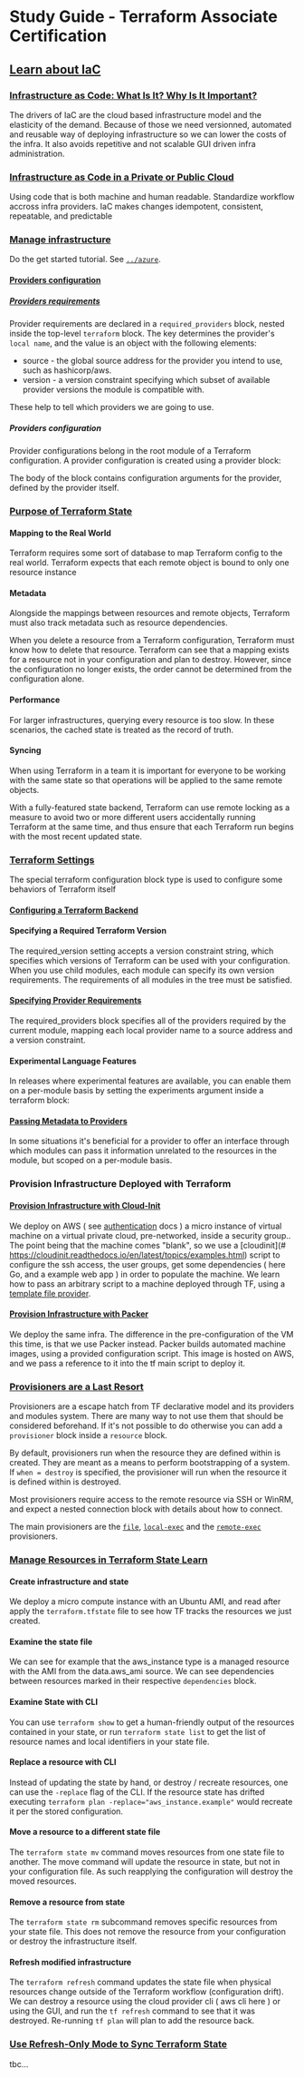 <!-- https://learn.hashicorp.com/tutorials/terraform/associate-study?in=terraform/certification -->

# Study Guide - Terraform Associate Certification

## [Learn about IaC](https://learn.hashicorp.com/tutorials/terraform/associate-study?in=terraform/certification)

### [Infrastructure as Code: What Is It? Why Is It Important?](https://www.hashicorp.com/resources/what-is-infrastructure-as-code)

The drivers of IaC are the cloud based infrastructure model and the elasticity of the demand. Because of those we need versionned, automated and reusable way of deploying infrastructure so we can lower the costs of the infra. It also avoids repetitive and not scalable GUI driven infra administration.

### [Infrastructure as Code in a Private or Public Cloud](https://www.hashicorp.com/blog/infrastructure-as-code-in-a-private-or-public-cloud)

Using code that is both machine and human readable.
Standardize workflow accross infra providers.
IaC makes changes idempotent, consistent, repeatable, and predictable

### [Manage infrastructure](https://learn.hashicorp.com/tutorials/terraform/associate-study?in=terraform/certification#manage-infrastructure)

Do the get started tutorial. See [`../azure`](../azure).

#### [Providers configuration](https://www.terraform.io/docs/language/providers/configuration.html)

##### [Providers requirements](https://www.terraform.io/docs/language/providers/requirements.html)

Provider requirements are declared in a `required_providers` block, nested inside the top-level `terraform` block. The key determines the provider's `local name`, and the value is an object with the following elements:

- source - the global source address for the provider you intend to use, such as hashicorp/aws.
- version - a version constraint specifying which subset of available provider versions the module is compatible with.

These help to tell which providers we are going to use.

##### Providers configuration

Provider configurations belong in the root module of a Terraform configuration. A provider configuration is created using a provider block:

The body of the block contains configuration arguments for the provider, defined by the provider itself.

### [Purpose of Terraform State](https://www.terraform.io/docs/language/state/purpose.html)

#### Mapping to the Real World

Terraform requires some sort of database to map Terraform config to the real world. Terraform expects that each remote object is bound to only one resource instance

#### Metadata

Alongside the mappings between resources and remote objects, Terraform must also track metadata such as resource dependencies.

When you delete a resource from a Terraform configuration, Terraform must know how to delete that resource. Terraform can see that a mapping exists for a resource not in your configuration and plan to destroy. However, since the configuration no longer exists, the order cannot be determined from the configuration alone.

#### Performance

For larger infrastructures, querying every resource is too slow. In these scenarios, the cached state is treated as the record of truth.

#### Syncing

When using Terraform in a team it is important for everyone to be working with the same state so that operations will be applied to the same remote objects.

With a fully-featured state backend, Terraform can use remote locking as a measure to avoid two or more different users accidentally running Terraform at the same time, and thus ensure that each Terraform run begins with the most recent updated state.

### [Terraform Settings](https://www.terraform.io/docs/language/settings/index.html)

The special terraform configuration block type is used to configure some behaviors of Terraform itself

#### [Configuring a Terraform Backend](https://www.terraform.io/docs/language/settings/backends/configuration.html)

#### Specifying a Required Terraform Version

The required_version setting accepts a version constraint string, which specifies which versions of Terraform can be used with your configuration. When you use child modules, each module can specify its own version requirements. The requirements of all modules in the tree must be satisfied.

#### [Specifying Provider Requirements](https://www.terraform.io/docs/language/providers/requirements.html)

The required_providers block specifies all of the providers required by the current module, mapping each local provider name to a source address and a version constraint.

#### Experimental Language Features

In releases where experimental features are available, you can enable them on a per-module basis by setting the experiments argument inside a terraform block:

#### [Passing Metadata to Providers](https://www.terraform.io/docs/internals/provider-meta.html)

In some situations it's beneficial for a provider to offer an interface through which modules can pass it information unrelated to the resources in the module, but scoped on a per-module basis.

### Provision Infrastructure Deployed with Terraform

#### [Provision Infrastructure with Cloud-Init](https://learn.hashicorp.com/tutorials/terraform/cloud-init?in=terraform/provision)

We deploy on AWS ( see [authentication](https://registry.terraform.io/providers/hashicorp/aws/latest/docs#authentication) docs ) a micro instance of virtual machine on a virtual private cloud, pre-networked, inside a security group.. The point being that the machine comes "blank", so we use a [cloudinit](# https://cloudinit.readthedocs.io/en/latest/topics/examples.html) script to configure the ssh access, the user groups, get some dependencies ( here Go, and a example web app ) in order to populate the machine. We learn how to pass an arbitrary script to a machine deployed through TF, using a [template file provider](https://registry.terraform.io/providers/hashicorp/template/latest/docs).

#### [Provision Infrastructure with Packer](https://learn.hashicorp.com/tutorials/terraform/packer?in=terraform/provision)

We deploy the same infra. The difference in the pre-configuration of the VM this time, is that we use Packer instead. Packer builds automated machine images, using a provided configuration script. This image is hosted on AWS, and we pass a reference to it into the tf main script to deploy it.

### [Provisioners are a Last Resort](https://www.terraform.io/docs/language/resources/provisioners/syntax.html#provisioners-are-a-last-resort)

Provisioners are a escape hatch from TF declarative model and its providers and modules system. There are many way to not use them that should be considered beforehand. If it's not possible to do otherwise you can add a `provisioner` block inside a `resource` block.

By default, provisioners run when the resource they are defined within is created. They are meant as a means to perform bootstrapping of a system. If `when = destroy` is specified, the provisioner will run when the resource it is defined within is destroyed.

Most provisioners require access to the remote resource via SSH or WinRM, and expect a nested connection block with details about how to connect.

The main provisioners are the [`file`](https://www.terraform.io/docs/language/resources/provisioners/file.html), [`local-exec`](https://www.terraform.io/docs/language/resources/provisioners/local-exec.html) and the [`remote-exec`](https://www.terraform.io/docs/language/resources/provisioners/remote-exec.html) provisioners.

### [Manage Resources in Terraform State Learn](https://learn.hashicorp.com/tutorials/terraform/state-cli)

#### Create infrastructure and state

We deploy a micro compute instance with an Ubuntu AMI, and read after apply the `terraform.tfstate` file to see how TF tracks the resources we just created.

#### Examine the state file

We can see for example that the aws_instance type is a managed resource with the AMI from the data.aws_ami source. We can see dependencies between resources marked in their respective `dependencies` block.

#### Examine State with CLI

You can use `terraform show` to get a human-friendly output of the resources contained in your state, or run `terraform state list` to get the list of resource names and local identifiers in your state file.

#### Replace a resource with CLI

Instead of updating the state by hand, or destroy / recreate resources, one can use the `-replace` flag of the CLI. If the resource state has drifted executing `terraform plan -replace="aws_instance.example"` would recreate it per the stored configuration.

#### Move a resource to a different state file

The `terraform state mv` command moves resources from one state file to another. The move command will update the resource in state, but not in your configuration file. As such reapplying the configuration will destroy the moved resources.

#### Remove a resource from state

The `terraform state rm` subcommand removes specific resources from your state file. This does not remove the resource from your configuration or destroy the infrastructure itself.

#### Refresh modified infrastructure

The `terraform refresh` command updates the state file when physical resources change outside of the Terraform workflow (configuration drift). We can destroy a resource using the cloud provider cli ( aws cli here ) or using the GUI, and run the `tf refresh` command to see that it was destroyed. Re-running `tf plan` will plan to add the resource back.

### [Use Refresh-Only Mode to Sync Terraform State](https://learn.hashicorp.com/tutorials/terraform/refresh)

tbc...
